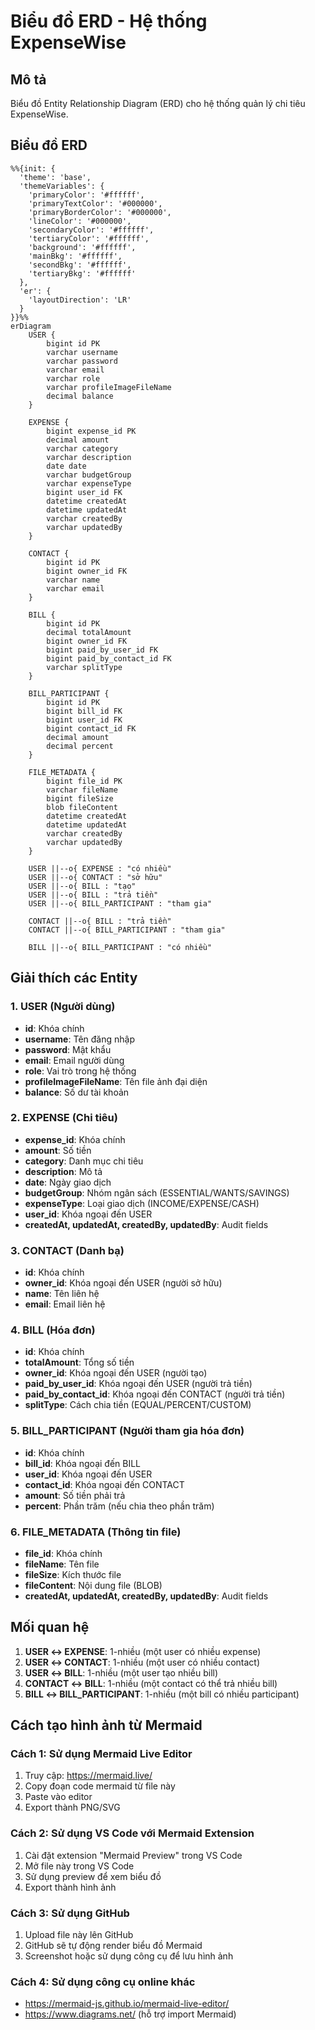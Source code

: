 # Biểu đồ ERD - Hệ thống ExpenseWise

## Mô tả
Biểu đồ Entity Relationship Diagram (ERD) cho hệ thống quản lý chi tiêu ExpenseWise.

## Biểu đồ ERD

```mermaid
%%{init: {
  'theme': 'base',
  'themeVariables': {
    'primaryColor': '#ffffff',
    'primaryTextColor': '#000000',
    'primaryBorderColor': '#000000',
    'lineColor': '#000000',
    'secondaryColor': '#ffffff',
    'tertiaryColor': '#ffffff',
    'background': '#ffffff',
    'mainBkg': '#ffffff',
    'secondBkg': '#ffffff',
    'tertiaryBkg': '#ffffff'
  },
  'er': {
    'layoutDirection': 'LR'
  }
}}%%
erDiagram
    USER {
        bigint id PK
        varchar username
        varchar password
        varchar email
        varchar role
        varchar profileImageFileName
        decimal balance
    }
    
    EXPENSE {
        bigint expense_id PK
        decimal amount
        varchar category
        varchar description
        date date
        varchar budgetGroup
        varchar expenseType
        bigint user_id FK
        datetime createdAt
        datetime updatedAt
        varchar createdBy
        varchar updatedBy
    }
    
    CONTACT {
        bigint id PK
        bigint owner_id FK
        varchar name
        varchar email
    }
    
    BILL {
        bigint id PK
        decimal totalAmount
        bigint owner_id FK
        bigint paid_by_user_id FK
        bigint paid_by_contact_id FK
        varchar splitType
    }
    
    BILL_PARTICIPANT {
        bigint id PK
        bigint bill_id FK
        bigint user_id FK
        bigint contact_id FK
        decimal amount
        decimal percent
    }
    
    FILE_METADATA {
        bigint file_id PK
        varchar fileName
        bigint fileSize
        blob fileContent
        datetime createdAt
        datetime updatedAt
        varchar createdBy
        varchar updatedBy
    }
    
    USER ||--o{ EXPENSE : "có nhiều"
    USER ||--o{ CONTACT : "sở hữu"
    USER ||--o{ BILL : "tạo"
    USER ||--o{ BILL : "trả tiền"
    USER ||--o{ BILL_PARTICIPANT : "tham gia"
    
    CONTACT ||--o{ BILL : "trả tiền"
    CONTACT ||--o{ BILL_PARTICIPANT : "tham gia"
    
    BILL ||--o{ BILL_PARTICIPANT : "có nhiều"
```

## Giải thích các Entity

### 1. USER (Người dùng)
- **id**: Khóa chính
- **username**: Tên đăng nhập
- **password**: Mật khẩu
- **email**: Email người dùng
- **role**: Vai trò trong hệ thống
- **profileImageFileName**: Tên file ảnh đại diện
- **balance**: Số dư tài khoản

### 2. EXPENSE (Chi tiêu)
- **expense_id**: Khóa chính
- **amount**: Số tiền
- **category**: Danh mục chi tiêu
- **description**: Mô tả
- **date**: Ngày giao dịch
- **budgetGroup**: Nhóm ngân sách (ESSENTIAL/WANTS/SAVINGS)
- **expenseType**: Loại giao dịch (INCOME/EXPENSE/CASH)
- **user_id**: Khóa ngoại đến USER
- **createdAt, updatedAt, createdBy, updatedBy**: Audit fields

### 3. CONTACT (Danh bạ)
- **id**: Khóa chính
- **owner_id**: Khóa ngoại đến USER (người sở hữu)
- **name**: Tên liên hệ
- **email**: Email liên hệ

### 4. BILL (Hóa đơn)
- **id**: Khóa chính
- **totalAmount**: Tổng số tiền
- **owner_id**: Khóa ngoại đến USER (người tạo)
- **paid_by_user_id**: Khóa ngoại đến USER (người trả tiền)
- **paid_by_contact_id**: Khóa ngoại đến CONTACT (người trả tiền)
- **splitType**: Cách chia tiền (EQUAL/PERCENT/CUSTOM)

### 5. BILL_PARTICIPANT (Người tham gia hóa đơn)
- **id**: Khóa chính
- **bill_id**: Khóa ngoại đến BILL
- **user_id**: Khóa ngoại đến USER
- **contact_id**: Khóa ngoại đến CONTACT
- **amount**: Số tiền phải trả
- **percent**: Phần trăm (nếu chia theo phần trăm)

### 6. FILE_METADATA (Thông tin file)
- **file_id**: Khóa chính
- **fileName**: Tên file
- **fileSize**: Kích thước file
- **fileContent**: Nội dung file (BLOB)
- **createdAt, updatedAt, createdBy, updatedBy**: Audit fields

## Mối quan hệ

1. **USER ↔ EXPENSE**: 1-nhiều (một user có nhiều expense)
2. **USER ↔ CONTACT**: 1-nhiều (một user có nhiều contact)
3. **USER ↔ BILL**: 1-nhiều (một user tạo nhiều bill)
4. **CONTACT ↔ BILL**: 1-nhiều (một contact có thể trả nhiều bill)
5. **BILL ↔ BILL_PARTICIPANT**: 1-nhiều (một bill có nhiều participant)

## Cách tạo hình ảnh từ Mermaid

### Cách 1: Sử dụng Mermaid Live Editor
1. Truy cập: https://mermaid.live/
2. Copy đoạn code mermaid từ file này
3. Paste vào editor
4. Export thành PNG/SVG

### Cách 2: Sử dụng VS Code với Mermaid Extension
1. Cài đặt extension "Mermaid Preview" trong VS Code
2. Mở file này trong VS Code
3. Sử dụng preview để xem biểu đồ
4. Export thành hình ảnh

### Cách 3: Sử dụng GitHub
1. Upload file này lên GitHub
2. GitHub sẽ tự động render biểu đồ Mermaid
3. Screenshot hoặc sử dụng công cụ để lưu hình ảnh

### Cách 4: Sử dụng công cụ online khác
- https://mermaid-js.github.io/mermaid-live-editor/
- https://www.diagrams.net/ (hỗ trợ import Mermaid)
